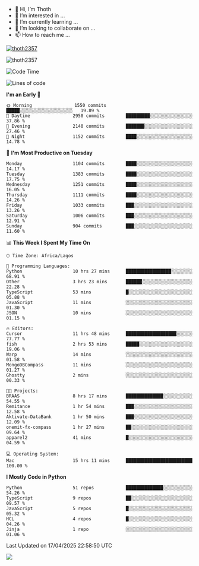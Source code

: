<!---
thoth2357/thoth2357 is a ✨ special ✨ repository because its `README.md` (this file) appears on your GitHub profile.
You can click the Preview link to take a look at your changes.
--->

- 👋 Hi, I’m Thoth
- 👀 I’m interested in ...
- 🌱 I’m currently learning ...
- 💞️ I’m looking to collaborate on ...
- 📫 How to reach me ...


<p align="left"> <a href="https://github.com/ryo-ma/github-profile-trophy"><img src="https://github-profile-trophy.vercel.app/?username=thoth2357&theme=gruvbox&no-bg=true&no-frame=false&title=MultiLanguage,Commits,Repositories,Stars,Followers,PullRequest,Reviews,Issues" alt="thoth2357" /></a> </p>

<p align="left"> <img src="https://komarev.com/ghpvc/?username=thoth2357&label=Profile%20views&color=0e75b6&style=flat" alt="thoth2357" /> </p>

<!--START_SECTION:waka-->
![Code Time](http://img.shields.io/badge/Code%20Time-3%2C376%20hrs%2020%20mins-blue)

![Lines of code](https://img.shields.io/badge/From%20Hello%20World%20I%27ve%20Written-30.9%20million%20lines%20of%20code-blue)

**I'm an Early 🐤** 

```text
🌞 Morning                1550 commits        █████░░░░░░░░░░░░░░░░░░░░   19.89 % 
🌆 Daytime                2950 commits        █████████░░░░░░░░░░░░░░░░   37.86 % 
🌃 Evening                2140 commits        ███████░░░░░░░░░░░░░░░░░░   27.46 % 
🌙 Night                  1152 commits        ████░░░░░░░░░░░░░░░░░░░░░   14.78 % 
```
📅 **I'm Most Productive on Tuesday** 

```text
Monday                   1104 commits        ████░░░░░░░░░░░░░░░░░░░░░   14.17 % 
Tuesday                  1383 commits        ████░░░░░░░░░░░░░░░░░░░░░   17.75 % 
Wednesday                1251 commits        ████░░░░░░░░░░░░░░░░░░░░░   16.05 % 
Thursday                 1111 commits        ████░░░░░░░░░░░░░░░░░░░░░   14.26 % 
Friday                   1033 commits        ███░░░░░░░░░░░░░░░░░░░░░░   13.26 % 
Saturday                 1006 commits        ███░░░░░░░░░░░░░░░░░░░░░░   12.91 % 
Sunday                   904 commits         ███░░░░░░░░░░░░░░░░░░░░░░   11.60 % 
```


📊 **This Week I Spent My Time On** 

```text
🕑︎ Time Zone: Africa/Lagos

💬 Programming Languages: 
Python                   10 hrs 27 mins      █████████████████░░░░░░░░   68.91 % 
Other                    3 hrs 23 mins       ██████░░░░░░░░░░░░░░░░░░░   22.28 % 
TypeScript               53 mins             █░░░░░░░░░░░░░░░░░░░░░░░░   05.88 % 
JavaScript               11 mins             ░░░░░░░░░░░░░░░░░░░░░░░░░   01.30 % 
JSON                     10 mins             ░░░░░░░░░░░░░░░░░░░░░░░░░   01.15 % 

🔥 Editors: 
Cursor                   11 hrs 48 mins      ███████████████████░░░░░░   77.77 % 
fish                     2 hrs 53 mins       █████░░░░░░░░░░░░░░░░░░░░   19.06 % 
Warp                     14 mins             ░░░░░░░░░░░░░░░░░░░░░░░░░   01.58 % 
MongoDBCompass           11 mins             ░░░░░░░░░░░░░░░░░░░░░░░░░   01.27 % 
Ghostty                  2 mins              ░░░░░░░░░░░░░░░░░░░░░░░░░   00.33 % 

🐱‍💻 Projects: 
BRAAS                    8 hrs 17 mins       ██████████████░░░░░░░░░░░   54.55 % 
Remitance                1 hr 54 mins        ███░░░░░░░░░░░░░░░░░░░░░░   12.58 % 
Aktivate-DataBank        1 hr 50 mins        ███░░░░░░░░░░░░░░░░░░░░░░   12.09 % 
onemit-fx-compass        1 hr 27 mins        ██░░░░░░░░░░░░░░░░░░░░░░░   09.64 % 
apparel2                 41 mins             █░░░░░░░░░░░░░░░░░░░░░░░░   04.59 % 

💻 Operating System: 
Mac                      15 hrs 11 mins      █████████████████████████   100.00 % 
```

**I Mostly Code in Python** 

```text
Python                   51 repos            ██████████████░░░░░░░░░░░   54.26 % 
TypeScript               9 repos             ██░░░░░░░░░░░░░░░░░░░░░░░   09.57 % 
JavaScript               5 repos             █░░░░░░░░░░░░░░░░░░░░░░░░   05.32 % 
HCL                      4 repos             █░░░░░░░░░░░░░░░░░░░░░░░░   04.26 % 
Jinja                    1 repo              ░░░░░░░░░░░░░░░░░░░░░░░░░   01.06 % 
```




 Last Updated on 17/04/2025 22:58:50 UTC
<!--END_SECTION:waka-->
<!--![](http://github-profile-summary-cards.vercel.app/api/cards/profile-details?username=thoth2357&theme=2077)

![](http://github-profile-summary-cards.vercel.app/api/cards/stats?username=thoth2357&theme=2077)![](http://github-profile-summary-cards.vercel.app/api/cards/productive-time?username=thoth2357&theme=2077&utcOffset=8) -->
<img src="https://t.bkit.co/w_6789c39040b80.gif" />
